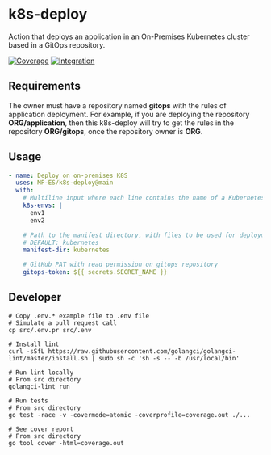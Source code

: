 # k8s-deploy

Action that deploys an application in an On-Premises Kubernetes cluster based in a GitOps repository.

[![Coverage](https://codecov.io/gh/MP-ES/k8s-deploy/branch/main/graphs/badge.svg?branch=main)](https://codecov.io/gh/MP-ES/k8s-deploy)
[![Integration](https://github.com/MP-ES/k8s-deploy/workflows/Integration/badge.svg)](https://github.com/MP-ES/k8s-deploy/actions?query=workflow%3AIntegration)

## Requirements

The owner must have a repository named **gitops** with the rules of application deployment. For example, if you are deploying the repository **ORG/application**, then this k8s-deploy will try to get the rules in the repository **ORG/gitops**, once the repository owner is **ORG**.

## Usage

```yaml
- name: Deploy on on-premises K8S
  uses: MP-ES/k8s-deploy@main
  with:
    # Multiline input where each line contains the name of a Kubernetes environment defined in the GitOps repository.
    k8s-envs: |
      env1
      env2

    # Path to the manifest directory, with files to be used for deployment.
    # DEFAULT: kubernetes
    manifest-dir: kubernetes

    # GitHub PAT with read permission on gitops repository
    gitops-token: ${{ secrets.SECRET_NAME }}
```

## Developer

```shell
# Copy .env.* example file to .env file
# Simulate a pull request call
cp src/.env.pr src/.env

# Install lint
curl -sSfL https://raw.githubusercontent.com/golangci/golangci-lint/master/install.sh | sudo sh -c 'sh -s -- -b /usr/local/bin'

# Run lint locally
# From src directory
golangci-lint run

# Run tests
# From src directory
go test -race -v -covermode=atomic -coverprofile=coverage.out ./...

# See cover report
# From src directory
go tool cover -html=coverage.out
```
